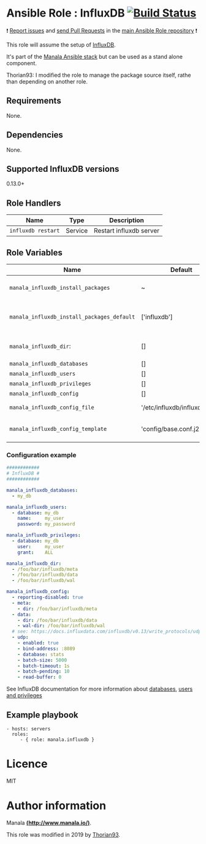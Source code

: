 # Ansible Role : InfluxDB [![Build Status](https://travis-ci.org/manala/ansible-role-influxdb.svg?branch=master)](https://travis-ci.org/manala/ansible-role-influxdb)

:exclamation: [Report issues](https://github.com/manala/ansible-roles/issues) and [send Pull Requests](https://github.com/manala/ansible-roles/pulls) in the [main Ansible Role repository](https://github.com/manala/ansible-roles) :exclamation:

This role will assume the setup of [InfluxDB](https://www.influxdata.com/time-series-platform/influxdb/).

It's part of the [Manala Ansible stack](http://www.manala.io) but can be used as a stand alone component.

Thorian93: I modified the role to manage the package source itself, rathe than depending on another role.

## Requirements

None.

## Dependencies

None.

## Supported InfluxDB versions

0.13.0+

## Role Handlers

| Name               | Type    | Description             |
| ------------------ | ------- | ----------------------- |
| `influxdb restart` | Service | Restart influxdb server |

## Role Variables

| Name                                       | Default                       | Type   | Description                                    |
| ------------------------------------------ | ----------------------------- | ------ | ---------------------------------------------- |
| `manala_influxdb_install_packages`         | ~                             | Array  | Dependency packages to install                 |
| `manala_influxdb_install_packages_default` | ['influxdb']                  | Array  | Default dependency packages to install         |
| `manala_influxdb_dir`:                     | []                            | Array  | Directories used by Influxdb                   |
| `manala_influxdb_databases`                | []                            | Array  | Databases                                      |
| `manala_influxdb_users`                    | []                            | Array  | Users                                          |
| `manala_influxdb_privileges`               | []                            | Array  | Privileges                                     |
| `manala_influxdb_config`                   | []                            | Array  | Configuration                                  |
| `manala_influxdb_config_file`              | '/etc/influxdb/influxdb.conf' | String | Configuration file path                        |
| `manala_influxdb_config_template`          | 'config/base.conf.j2'         | String | Configuration template path                    |

### Configuration example

```yaml
############
# InfluxDB #
############

manala_influxdb_databases:
  - my_db

manala_influxdb_users:
  - database: my_db
    name:     my_user
    password: my_password

manala_influxdb_privileges:
  - database: my_db
    user:     my_user
    grant:    ALL

manala_influxdb_dir:
  - /foo/bar/influxdb/meta
  - /foo/bar/influxdb/data
  - /foo/bar/influxdb/wal

manala_influxdb_config:
  - reporting-disabled: true
  - meta:
    - dir: /foo/bar/influxdb/meta
  - data:
    - dir: /foo/bar/influxdb/data
    - wal-dir: /foo/bar/influxdb/wal
  # see: https://docs.influxdata.com/influxdb/v0.13/write_protocols/udp
  - udp:
    - enabled: true
    - bind-address: :8089
    - database: stats
    - batch-size: 5000
    - batch-timeout: 1s
    - batch-pending: 10
    - read-buffer: 0
```

See InfluxDB documentation for more information about [databases](https://docs.influxdata.com/influxdb/v0.13/query_language/database_management/#data-management), [users and privileges](https://docs.influxdata.com/influxdb/v0.13/administration/authentication_and_authorization/)

## Example playbook

    - hosts: servers
      roles:
         - { role: manala.influxdb }

# Licence

MIT

# Author information

Manala [**(http://www.manala.io/)**](http://www.manala.io).

This role was modified in 2019 by [Thorian93](https://thorian93.de/).
